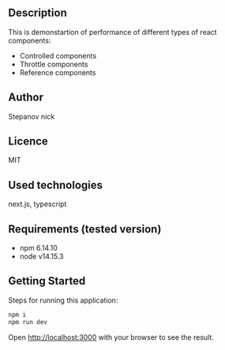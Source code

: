 ## Description
This is demonstartion of performance of different types of react components:

- Controlled components
- Throttle components
- Reference components

## Author
Stepanov nick

## Licence
MIT

## Used technologies

next.js, typescript

## Requirements (tested version)
- npm 6.14.10
- node v14.15.3

## Getting Started

Steps for running this application:

```bash
npm i
npm run dev
```

Open [http://localhost:3000](http://localhost:3000) with your browser to see the result.
